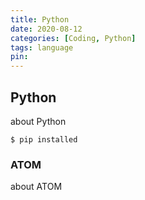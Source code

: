 ```yaml
---
title: Python
date: 2020-08-12
categories: [Coding, Python]
tags: language
pin:
---
```



## Python

about Python

```terminal
$ pip installed
```

### ATOM

about ATOM
